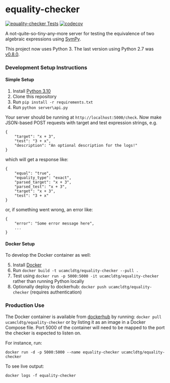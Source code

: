 # equality-checker

[![equality-checker Tests](https://github.com/isaacphysics/equality-checker/actions/workflows/python-app.yml/badge.svg?branch=master)](https://github.com/isaacphysics/equality-checker/actions/workflows/python-app.yml)
[![codecov](https://codecov.io/gh/isaacphysics/equality-checker/branch/master/graph/badge.svg)](https://codecov.io/gh/isaacphysics/equality-checker)

A not-quite-so-tiny-any-more server for testing the equivalence of two algebraic expressions using [SymPy](http://www.sympy.org/en/index.html).

This project now uses Python 3. The last version using Python 2.7 was [v0.8.0](https://github.com/ucam-cl-dtg/equality-checker/releases/tag/v0.8.0).

### Development Setup Instructions
#### Simple Setup
1. Install [Python 3.10](https://www.python.org/)
2. Clone this repository
3. Run `pip install -r requirements.txt`
4. Run `python server\api.py`

Your server should be running at `http://localhost:5000/check`.
Now make JSON-based POST requests with target and test expression strings, e.g.
```
{
    "target": "x + 3",
    "test": "3 + x",
    "description": "An optional description for the logs!"
}
```

which will get a response like:
```
{
    "equal": "true",
    "equality_type": "exact",
    "parsed_target": "x + 3",
    "parsed_test": "x + 3",
    "target": "x + 3",
    "test": "3 + x"
}
```
or, if something went wrong, an error like:
```
{
    "error": "Some error message here",
    ...
}
```

#### Docker Setup
To develop the Docker container as well:

5. Install [Docker](https://www.docker.com/)
7. Run `docker build -t ucamcldtg/equality-checker --pull .`
8. Test using `docker run -p 5000:5000 -it ucamcldtg/equality-checker` rather than running Python locally
9. Optionally deploy to dockerhub: `docker push ucamcldtg/equality-checker` (requires authentication)

### Production Use

The Docker container is available from [dockerhub](https://registry.hub.docker.com/u/ucamcldtg/equality-checker/) by running: `docker pull ucamcldtg/equality-checker` or by listing it as an image in a Docker Compose file. Port 5000 of the container will need to be mapped to the port the checker is expected to listen on.

For instance, run:
```
docker run -d -p 5000:5000 --name equality-checker ucamcldtg/equality-checker
```

To see live output:

```
docker logs -f equality-checker
```
